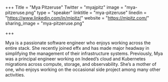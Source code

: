+++
Title = "Mya Pitzeruse"
Twitter = "myajpitz"
image = "mya-pitzeruse.png"
type = "speaker"
linktitle = "mya-pitzeruse"
linedin = "https://www.linkedin.com/in/mjpitz/"
website = "https://mjpitz.com/"
sharing_image = "mya-pitzeruse.png"

+++

Mya is a passionate software engineer who enjoys working across the entire stack. She recently joined effx and has made major headway in simplifying the management of their infrastructure systems. Previously, Mya was a principal engineer working on Indeed’s cloud and Kubernetes migrations across compute, storage, and observability. She’s a mother of one, who enjoys working on the occasional side project among many other activities.
